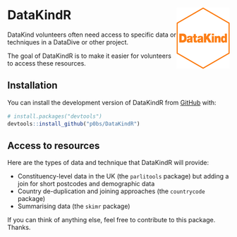 
<!-- README.md is generated from README.Rmd. Please edit that file -->

# DataKindR <img src='man/figures/logo.png' align="right" height="139" />

<!-- badges: start -->

<!-- badges: end -->

DataKind volunteers often need access to specific data or techniques in
a DataDive or other project.

The goal of DataKindR is to make it easier for volunteers to access
these resources.

## Installation

You can install the development version of DataKindR from
[GitHub](https://github.com/) with:

``` r
# install.packages("devtools")
devtools::install_github("p0bs/DataKindR")
```

## Access to resources

Here are the types of data and technique that DataKindR will provide:

  - Constituency-level data in the UK (the `parlitools` package) but
    adding a join for short postcodes and demographic data
  - Country de-duplication and joining approaches (the `countrycode`
    package)
  - Summarising data (the `skimr` package)

If you can think of anything else, feel free to contribute to this
package. Thanks.
